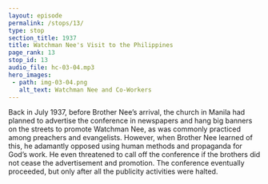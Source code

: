 ```yaml
---
layout: episode
permalink: /stops/13/
type: stop
section_title: 1937
title: Watchman Nee's Visit to the Philippines
page_rank: 13
stop_id: 13
audio_file: hc-03-04.mp3
hero_images:
 - path: img-03-04.png
   alt_text: Watchman Nee and Co-Workers
---
```


Back in July 1937, before Brother Nee’s arrival, the church in Manila had planned to advertise the conference in newspapers and hang big banners on the streets to promote Watchman Nee, as was commonly practiced among preachers and evangelists. However, when Brother Nee learned of this, he adamantly opposed using human methods and propaganda for God’s work. He even threatened to call off the conference if the brothers did not cease the advertisement and promotion. The conference eventually proceeded, but only after all the publicity activities were halted.